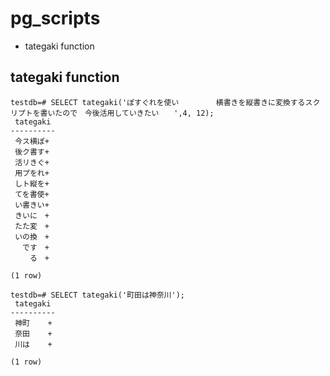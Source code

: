 # pg_scripts

* tategaki function

## tategaki function

```
testdb=# SELECT tategaki('ぽすぐれを使い　　　　　横書きを縦書きに変換するスクリプトを書いたので　今後活用していきたい　　',4, 12);
 tategaki 
----------
 今ス横ぽ+
 後ク書す+
 活リきぐ+
 用プをれ+
 しト縦を+
 てを書使+
 い書きい+
 きいに　+
 たた変　+
 いの換　+
 　です　+
 　　る　+
 
(1 row)

testdb=# SELECT tategaki('町田は神奈川');
 tategaki 
----------
 神町    +
 奈田    +
 川は    +
 
(1 row)

```
